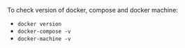 To check version of docker, compose and docker machine:

* `docker version`
* `docker-compose -v`
* `docker-machine -v`
